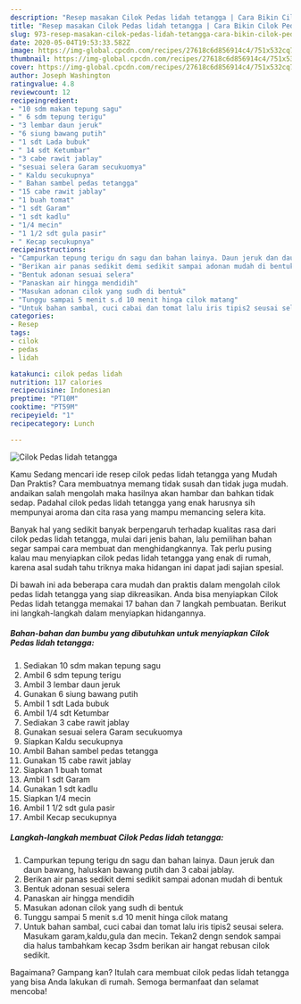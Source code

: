 ```yaml
---
description: "Resep masakan Cilok Pedas lidah tetangga | Cara Bikin Cilok Pedas lidah tetangga Yang Bisa Manjain Lidah"
title: "Resep masakan Cilok Pedas lidah tetangga | Cara Bikin Cilok Pedas lidah tetangga Yang Bisa Manjain Lidah"
slug: 973-resep-masakan-cilok-pedas-lidah-tetangga-cara-bikin-cilok-pedas-lidah-tetangga-yang-bisa-manjain-lidah
date: 2020-05-04T19:53:33.582Z
image: https://img-global.cpcdn.com/recipes/27618c6d856914c4/751x532cq70/cilok-pedas-lidah-tetangga-foto-resep-utama.jpg
thumbnail: https://img-global.cpcdn.com/recipes/27618c6d856914c4/751x532cq70/cilok-pedas-lidah-tetangga-foto-resep-utama.jpg
cover: https://img-global.cpcdn.com/recipes/27618c6d856914c4/751x532cq70/cilok-pedas-lidah-tetangga-foto-resep-utama.jpg
author: Joseph Washington
ratingvalue: 4.8
reviewcount: 12
recipeingredient:
- "10 sdm makan tepung sagu"
- " 6 sdm tepung terigu"
- "3 lembar daun jeruk"
- "6 siung bawang putih"
- "1 sdt Lada bubuk"
- " 14 sdt Ketumbar"
- "3 cabe rawit jablay"
- "sesuai selera Garam secukuomya"
- " Kaldu secukupnya"
- " Bahan sambel pedas tetangga"
- "15 cabe rawit jablay"
- "1 buah tomat"
- "1 sdt Garam"
- "1 sdt kadlu"
- "1/4 mecin"
- "1 1/2 sdt gula pasir"
- " Kecap secukupnya"
recipeinstructions:
- "Campurkan tepung terigu dn sagu dan bahan lainya. Daun jeruk dan daun bawang, haluskan bawang putih dan 3 cabai jablay."
- "Berikan air panas sedikit demi sedikit sampai adonan mudah di bentuk"
- "Bentuk adonan sesuai selera"
- "Panaskan air hingga mendidih"
- "Masukan adonan cilok yang sudh di bentuk"
- "Tunggu sampai 5 menit s.d 10 menit hinga cilok matang"
- "Untuk bahan sambal, cuci cabai dan tomat lalu iris tipis2 seusai selera. Masukam garam,kaldu,gula dan mecin. Tekan2 dengn sendok sampai dia halus tambahkam kecap 3sdm berikan air hangat rebusan cilok sedikit."
categories:
- Resep
tags:
- cilok
- pedas
- lidah

katakunci: cilok pedas lidah 
nutrition: 117 calories
recipecuisine: Indonesian
preptime: "PT10M"
cooktime: "PT59M"
recipeyield: "1"
recipecategory: Lunch

---
```



![Cilok Pedas lidah tetangga](https://img-global.cpcdn.com/recipes/27618c6d856914c4/751x532cq70/cilok-pedas-lidah-tetangga-foto-resep-utama.jpg)

Kamu Sedang mencari ide resep cilok pedas lidah tetangga yang Mudah Dan Praktis? Cara membuatnya memang tidak susah dan tidak juga mudah. andaikan salah mengolah maka hasilnya akan hambar dan bahkan tidak sedap. Padahal cilok pedas lidah tetangga yang enak harusnya sih mempunyai aroma dan cita rasa yang mampu memancing selera kita.



Banyak hal yang sedikit banyak berpengaruh terhadap kualitas rasa dari cilok pedas lidah tetangga, mulai dari jenis bahan, lalu pemilihan bahan segar sampai cara membuat dan menghidangkannya. Tak perlu pusing kalau mau menyiapkan cilok pedas lidah tetangga yang enak di rumah, karena asal sudah tahu triknya maka hidangan ini dapat jadi sajian spesial.


Di bawah ini ada beberapa cara mudah dan praktis dalam mengolah cilok pedas lidah tetangga yang siap dikreasikan. Anda bisa menyiapkan Cilok Pedas lidah tetangga memakai 17 bahan dan 7 langkah pembuatan. Berikut ini langkah-langkah dalam menyiapkan hidangannya.

<!--inarticleads1-->

##### Bahan-bahan dan bumbu yang dibutuhkan untuk menyiapkan Cilok Pedas lidah tetangga:

1. Sediakan 10 sdm makan tepung sagu
1. Ambil  6 sdm tepung terigu
1. Ambil 3 lembar daun jeruk
1. Gunakan 6 siung bawang putih
1. Ambil 1 sdt Lada bubuk
1. Ambil  1/4 sdt Ketumbar
1. Sediakan 3 cabe rawit jablay
1. Gunakan sesuai selera Garam secukuomya
1. Siapkan  Kaldu secukupnya
1. Ambil  Bahan sambel pedas tetangga
1. Gunakan 15 cabe rawit jablay
1. Siapkan 1 buah tomat
1. Ambil 1 sdt Garam
1. Gunakan 1 sdt kadlu
1. Siapkan 1/4 mecin
1. Ambil 1 1/2 sdt gula pasir
1. Ambil  Kecap secukupnya




<!--inarticleads2-->

##### Langkah-langkah membuat Cilok Pedas lidah tetangga:

1. Campurkan tepung terigu dn sagu dan bahan lainya. Daun jeruk dan daun bawang, haluskan bawang putih dan 3 cabai jablay.
1. Berikan air panas sedikit demi sedikit sampai adonan mudah di bentuk
1. Bentuk adonan sesuai selera
1. Panaskan air hingga mendidih
1. Masukan adonan cilok yang sudh di bentuk
1. Tunggu sampai 5 menit s.d 10 menit hinga cilok matang
1. Untuk bahan sambal, cuci cabai dan tomat lalu iris tipis2 seusai selera. Masukam garam,kaldu,gula dan mecin. Tekan2 dengn sendok sampai dia halus tambahkam kecap 3sdm berikan air hangat rebusan cilok sedikit.




Bagaimana? Gampang kan? Itulah cara membuat cilok pedas lidah tetangga yang bisa Anda lakukan di rumah. Semoga bermanfaat dan selamat mencoba!
